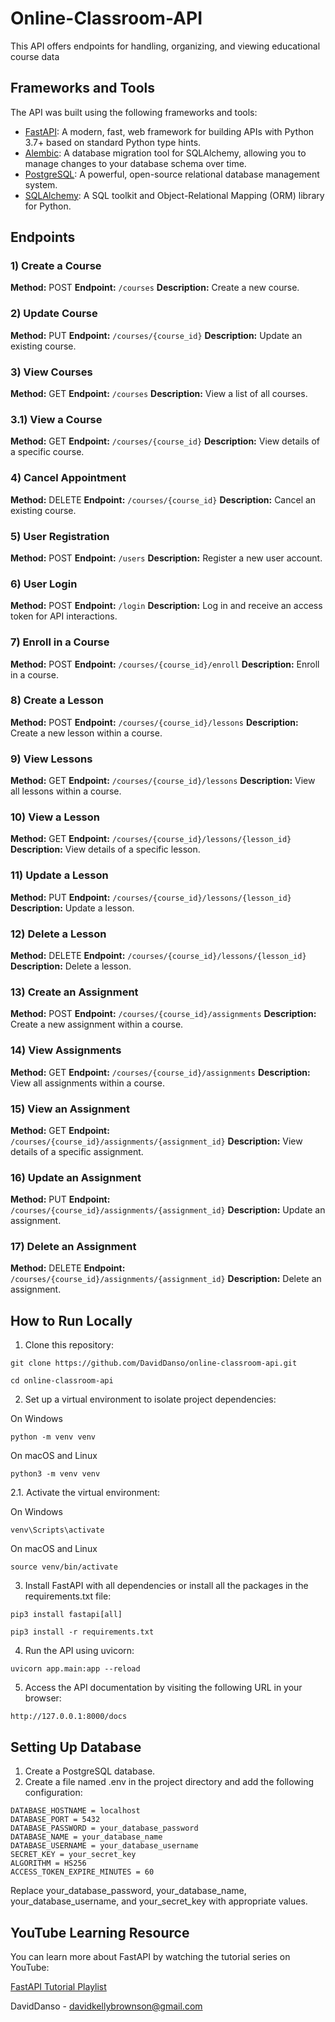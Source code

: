 # Online-Classroom-API

This API offers endpoints for handling, organizing, and viewing educational course data

## Frameworks and Tools

The API was built using the following frameworks and tools:

- [FastAPI](https://fastapi.tiangolo.com/): A modern, fast, web framework for building APIs with Python 3.7+ based on standard Python type hints.
- [Alembic](https://alembic.sqlalchemy.org/en/latest/): A database migration tool for SQLAlchemy, allowing you to manage changes to your database schema over time.
- [PostgreSQL](https://www.postgresql.org/): A powerful, open-source relational database management system.
- [SQLAlchemy](https://www.sqlalchemy.org/): A SQL toolkit and Object-Relational Mapping (ORM) library for Python.

## Endpoints

### 1) Create a Course

**Method:** POST
**Endpoint:** `/courses`
**Description:** Create a new course.

### 2) Update Course

**Method:** PUT
**Endpoint:** `/courses/{course_id}`
**Description:** Update an existing course.

### 3) View Courses

**Method:** GET
**Endpoint:** `/courses`
**Description:** View a list of all courses.

### 3.1) View a Course

**Method:** GET
**Endpoint:** `/courses/{course_id}`
**Description:** View details of a specific course.

### 4) Cancel Appointment

**Method:** DELETE
**Endpoint:** `/courses/{course_id}`
**Description:** Cancel an existing course.

### 5) User Registration

**Method:** POST
**Endpoint:** `/users`
**Description:** Register a new user account.

### 6) User Login

**Method:** POST
**Endpoint:** `/login`
**Description:** Log in and receive an access token for API interactions.

### 7) Enroll in a Course

**Method:** POST
**Endpoint:** `/courses/{course_id}/enroll`
**Description:** Enroll in a course.

### 8) Create a Lesson

**Method:** POST
**Endpoint:** `/courses/{course_id}/lessons`
**Description:** Create a new lesson within a course.

### 9) View Lessons

**Method:** GET
**Endpoint:** `/courses/{course_id}/lessons`
**Description:** View all lessons within a course.

### 10) View a Lesson

**Method:** GET
**Endpoint:** `/courses/{course_id}/lessons/{lesson_id}`
**Description:** View details of a specific lesson.

### 11) Update a Lesson

**Method:** PUT
**Endpoint:** `/courses/{course_id}/lessons/{lesson_id}`
**Description:** Update a lesson.

### 12) Delete a Lesson

**Method:** DELETE
**Endpoint:** `/courses/{course_id}/lessons/{lesson_id}`
**Description:** Delete a lesson.

### 13) Create an Assignment

**Method:** POST
**Endpoint:** `/courses/{course_id}/assignments`
**Description:** Create a new assignment within a course.

### 14) View Assignments

**Method:** GET
**Endpoint:** `/courses/{course_id}/assignments`
**Description:** View all assignments within a course.

### 15) View an Assignment

**Method:** GET
**Endpoint:** `/courses/{course_id}/assignments/{assignment_id}`
**Description:** View details of a specific assignment.

### 16) Update an Assignment

**Method:** PUT
**Endpoint:** `/courses/{course_id}/assignments/{assignment_id}`
**Description:** Update an assignment.

### 17) Delete an Assignment

**Method:** DELETE
**Endpoint:** `/courses/{course_id}/assignments/{assignment_id}`
**Description:** Delete an assignment.

## How to Run Locally

1. Clone this repository:
   
```
git clone https://github.com/DavidDanso/online-classroom-api.git
```

```
cd online-classroom-api
```


2. Set up a virtual environment to isolate project dependencies:

On Windows
```
python -m venv venv
```

On macOS and Linux
```
python3 -m venv venv
```

2.1. Activate the virtual environment:

On Windows
```
venv\Scripts\activate
```

On macOS and Linux
```
source venv/bin/activate
```


3. Install FastAPI with all dependencies or install all the packages in the requirements.txt file:

```
pip3 install fastapi[all]
```

```
pip3 install -r requirements.txt
```


4. Run the API using uvicorn:

```
uvicorn app.main:app --reload
```


5. Access the API documentation by visiting the following URL in your browser:

```
http://127.0.0.1:8000/docs
```


## Setting Up Database

1. Create a PostgreSQL database.
2. Create a file named .env in the project directory and add the following configuration:

```
DATABASE_HOSTNAME = localhost
DATABASE_PORT = 5432
DATABASE_PASSWORD = your_database_password
DATABASE_NAME = your_database_name
DATABASE_USERNAME = your_database_username
SECRET_KEY = your_secret_key
ALGORITHM = HS256
ACCESS_TOKEN_EXPIRE_MINUTES = 60
```

Replace your_database_password, your_database_name, your_database_username, and your_secret_key with appropriate values.

## YouTube Learning Resource

You can learn more about FastAPI by watching the tutorial series on YouTube:

[FastAPI Tutorial Playlist](https://www.youtube.com/watch?v=Yw4LmMQXXFs&list=PL8VzFQ8k4U1L5QpSapVEzoSfob-4CR8zM&index=2)

DavidDanso - davidkellybrownson@gmail.com


